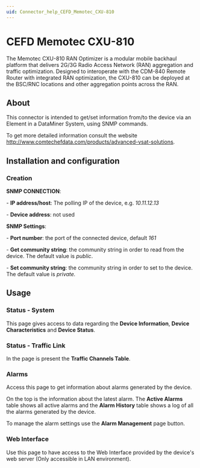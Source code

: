 ```yaml
---
uid: Connector_help_CEFD_Memotec_CXU-810
---
```


# CEFD Memotec CXU-810

The Memotec CXU-810 RAN Optimizer is a modular mobile backhaul platform that delivers 2G/3G Radio Access Network (RAN) aggregation and traffic optimization. Designed to interoperate with the CDM-840 Remote Router with integrated RAN optimization, the CXU-810 can be deployed at the BSC/RNC locations and other aggregation points across the RAN.

## About

This connector is intended to get/set information from/to the device via an Element in a DataMiner System, using SNMP commands.

To get more detailed information consult the website http://www.comtechefdata.com/products/advanced-vsat-solutions.

## Installation and configuration

### Creation

**SNMP CONNECTION**:

\- **IP address/host**: The polling IP of the device, e.g. *10.11.12.13*

\- **Device address**: not used

**SNMP Settings**:

\- **Port number**: the port of the connected device, default *161*

\- **Get community string**: the community string in order to read from the device. The default value is *public*.

\- **Set community string**: the community string in order to set to the device. The default value is *private.*

## Usage

### Status - System

This page gives access to data regarding the **Device Information**, **Device Characteristics** and **Device Status**.

### Status - Traffic Link

In the page is present the **Traffic Channels Table**.

### Alarms

Access this page to get information about alarms generated by the device.

On the top is the information about the latest alarm. The **Active Alarms** table shows all active alarms and the **Alarm History** table shows a log of all the alarms generated by the device.

To manage the alarm settings use the **Alarm Management** page button.

### Web Interface

Use this page to have access to the Web Interface provided by the device's web server (Only accessible in LAN environment).
